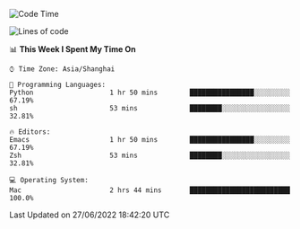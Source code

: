 <!--START_SECTION:waka-->
![Code Time](http://img.shields.io/badge/Code%20Time-0%20secs-blue)

![Lines of code](https://img.shields.io/badge/From%20Hello%20World%20I%27ve%20Written-22%20Thousand%20lines%20of%20code-blue)

📊 **This Week I Spent My Time On** 

```text
⌚︎ Time Zone: Asia/Shanghai

💬 Programming Languages: 
Python                   1 hr 50 mins        ████████████████░░░░░░░░░   67.19% 
sh                       53 mins             ████████░░░░░░░░░░░░░░░░░   32.81%

🔥 Editors: 
Emacs                    1 hr 50 mins        ████████████████░░░░░░░░░   67.19% 
Zsh                      53 mins             ████████░░░░░░░░░░░░░░░░░   32.81%

💻 Operating System: 
Mac                      2 hrs 44 mins       █████████████████████████   100.0%

```


 Last Updated on 27/06/2022 18:42:20 UTC
<!--END_SECTION:waka-->
